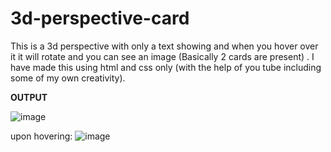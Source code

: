 # 3d-perspective-card
This is a 3d perspective with only a text showing and when you hover over it it will rotate and you can see an image (Basically 2 cards are present) . I have made this using html and css only (with the help of you tube including some of my own creativity).

**OUTPUT**

![image](https://github.com/TanishaSinghal/3d-perspective-card/assets/47412679/b9491bfb-d226-407a-9698-dd44b81fdc4a)


upon hovering:
![image](https://github.com/TanishaSinghal/3d-perspective-card/assets/47412679/d78b9358-891b-4bc8-8fc2-3ac0361ac0a1)

